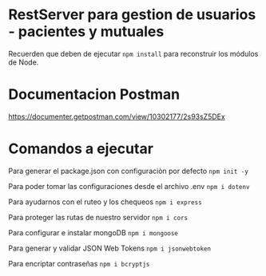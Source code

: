 # RestServer para gestion de usuarios - pacientes y mutuales

Recuerden que deben de ejecutar ```npm install``` para reconstruir los módulos de Node.

# Documentacion Postman
https://documenter.getpostman.com/view/10302177/2s93sZ5DEx

# Comandos a ejecutar

Para generar el package.json con configuraciòn por defecto
``` npm init -y ```

Para poder tomar las configuraciones desde el archivo .env
``` npm i dotenv ``` 

Para ayudarnos con el ruteo y los chequeos
``` npm i express ``` 

Para proteger las rutas de nuestro servidor
``` npm i cors ``` 

Para configurar e instalar mongoDB
``` npm i mongoose ``` 

Para generar y validar JSON Web Tokens
``` npm i jsonwebtoken ``` 

Para encriptar contraseñas
``` npm i bcryptjs ``` 




